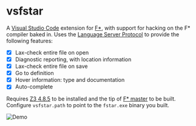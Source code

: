 # vsfstar

A [Visual Studio Code](https://code.visualstudio.com) extension for [F*](https://fstar-lang.org), with support for hacking on the F* compiler baked in. Uses the [Language Server Protocol](https://microsoft.github.io/language-server-protocol/overview) to provide the following features:

- [X] Lax-check entire file on open
- [X] Diagnostic reporting, with location information
- [X] Lax-check entire file on save
- [X] Go to definition
- [X] Hover information: type and documentation
- [X] Auto-complete

Requires [Z3 4.8.5](https://github.com/Z3Prover/z3/releases/tag/Z3-4.8.5) to be installed and the tip of [F* master](https://github.com/FStarLang/FStar) to be built. Configure `vsfstar.path` to point to the `fstar.exe` binary you built.

![Demo](https://media.giphy.com/media/LmemFFMyaAu3WHOWph/giphy.gif)
